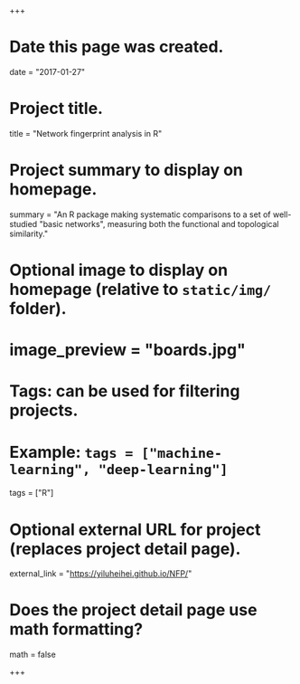 +++
# Date this page was created.
date = "2017-01-27"

# Project title.
title = "Network fingerprint analysis in R"

# Project summary to display on homepage.
summary = "An R package making systematic comparisons to a set of well-studied \"basic networks\", measuring both the functional and topological similarity."
# Optional image to display on homepage (relative to `static/img/` folder).
# image_preview = "boards.jpg"

# Tags: can be used for filtering projects.
# Example: `tags = ["machine-learning", "deep-learning"]`
tags = ["R"]

# Optional external URL for project (replaces project detail page).
external_link = "https://yiluheihei.github.io/NFP/"

# Does the project detail page use math formatting?
math = false

+++